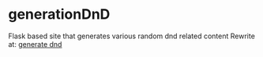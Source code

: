 # generationDnD
Flask based site that generates various random dnd related content
Rewrite at: [generate dnd](https://github.com/spacebanana123/generate-dnd)
